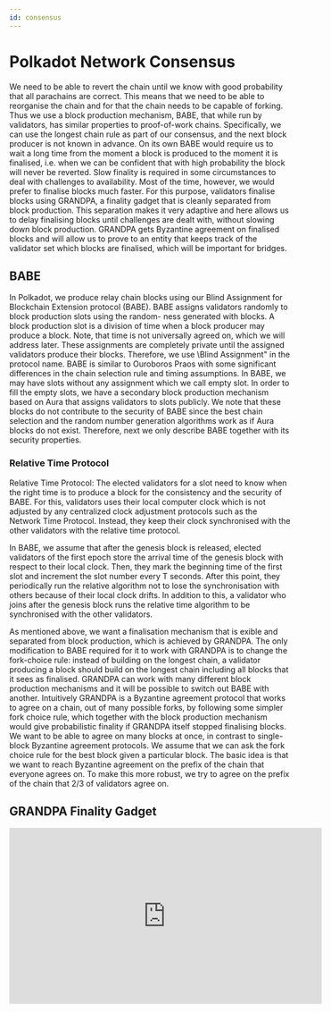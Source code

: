 ```yaml
---
id: consensus
---
```


# Polkadot Network Consensus

We need to be able to revert the chain until we know with good probability that all parachains are
correct. This means that we need to be able to reorganise the chain and for that the chain needs to
be capable of forking. Thus we use a block production mechanism, BABE, that while run by validators,
has similar properties to proof-of-work chains. Specifically, we can use the longest chain rule as
part of our consensus, and the next block producer is not known in advance. On its own BABE would
require us to wait a long time from the moment a block is produced to the moment it is finalised,
i.e. when we can be confident that with high probability the block will never be reverted. Slow
finality is required in some circumstances to deal with challenges to availability. Most of the
time, however, we would prefer to finalise blocks much faster. For this purpose, validators finalise
blocks using GRANDPA, a finality gadget that is cleanly separated from block production. This
separation makes it very adaptive and here allows us to delay finalising blocks until challenges are
dealt with, without slowing down block production. GRANDPA gets Byzantine agreement on finalised
blocks and will allow us to prove to an entity that keeps track of the validator set which blocks
are finalised, which will be important for bridges.

## BABE

In Polkadot, we produce relay chain blocks using our Blind Assignment for Blockchain Extension
protocol (BABE). BABE assigns validators randomly to block production slots using the random- ness
generated with blocks. A block production slot is a division of time when a block producer may
produce a block. Note, that time is not universally agreed on, which we will address later. These
assignments are completely private until the assigned validators produce their blocks. Therefore, we
use \Blind Assignment" in the protocol name. BABE is similar to Ouroboros Praos with some
significant differences in the chain selection rule and timing assumptions. In BABE, we may have
slots without any assignment which we call empty slot. In order to fill the empty slots, we have a
secondary block production mechanism based on Aura that assigns validators to slots publicly. We
note that these blocks do not contribute to the security of BABE since the best chain selection and
the random number generation algorithms work as if Aura blocks do not exist. Therefore, next we only
describe BABE together with its security properties.

### Relative Time Protocol

Relative Time Protocol: The elected validators for a slot need to know when the right time is to
produce a block for the consistency and the security of BABE. For this, validators uses their local
computer clock which is not adjusted by any centralized clock adjustment protocols such as the
Network Time Protocol. Instead, they keep their clock synchronised with the other validators with
the relative time protocol.

In BABE, we assume that after the genesis block is released, elected validators of the first epoch
store the arrival time of the genesis block with respect to their local clock. Then, they mark the
beginning time of the first slot and increment the slot number every T seconds. After this point,
they periodically run the relative algorithm not to lose the synchronisation with others because of
their local clock drifts. In addition to this, a validator who joins after the genesis block runs
the relative time algorithm to be synchronised with the other validators.

As mentioned above, we want a finalisation mechanism that is exible and separated from block
production, which is achieved by GRANDPA. The only modification to BABE required for it to work with
GRANDPA is to change the fork-choice rule: instead of building on the longest chain, a validator
producing a block should build on the longest chain including all blocks that it sees as finalised.
GRANDPA can work with many different block production mechanisms and it will be possible to switch
out BABE with another. Intuitively GRANDPA is a Byzantine agreement protocol that works to agree on
a chain, out of many possible forks, by following some simpler fork choice rule, which together with
the block production mechanism would give probabilistic finality if GRANDPA itself stopped
finalising blocks. We want to be able to agree on many blocks at once, in contrast to single-block
Byzantine agreement protocols. We assume that we can ask the fork choice rule for the best block
given a particular block. The basic idea is that we want to reach Byzantine agreement on the prefix
of the chain that everyone agrees on. To make this more robust, we try to agree on the prefix of the
chain that 2/3 of validators agree on.

## GRANDPA Finality Gadget

<iframe width="560" height="315" src="https://www.youtube.com/embed/0shPS6SXPKE" title="YouTube video player" frameborder="0" allow="accelerometer; autoplay; clipboard-write; encrypted-media; gyroscope; picture-in-picture" allowfullscreen></iframe>
